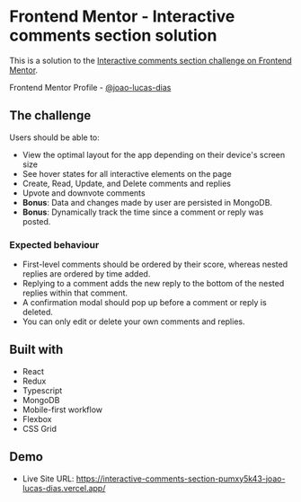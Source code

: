 # Frontend Mentor - Interactive comments section solution

This is a solution to the [Interactive comments section challenge on Frontend Mentor](https://www.frontendmentor.io/challenges/interactive-comments-section-iG1RugEG9).

Frontend Mentor Profile - [@joao-lucas-dias](https://www.frontendmentor.io/profile/joao-lucas-dias)

## The challenge

Users should be able to:

- View the optimal layout for the app depending on their device's screen size
- See hover states for all interactive elements on the page
- Create, Read, Update, and Delete comments and replies
- Upvote and downvote comments
- **Bonus**: Data and changes made by user are persisted in MongoDB.
- **Bonus**: Dynamically track the time since a comment or reply was posted.

### Expected behaviour

- First-level comments should be ordered by their score, whereas nested replies are ordered by time added.
- Replying to a comment adds the new reply to the bottom of the nested replies within that comment.
- A confirmation modal should pop up before a comment or reply is deleted.
- You can only edit or delete your own comments and replies.

## Built with

- React
- Redux
- Typescript
- MongoDB
- Mobile-first workflow
- Flexbox
- CSS Grid

## Demo

- Live Site URL: https://interactive-comments-section-pumxy5k43-joao-lucas-dias.vercel.app/
